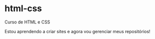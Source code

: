 # html-css
Curso de HTML e CSS

Estou aprendendo a criar sites e agora vou gerenciar meus repositórios!